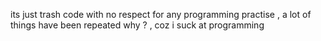 its just trash code with no respect for any programming practise , a lot of things have been repeated why ? , coz i suck at programming 
